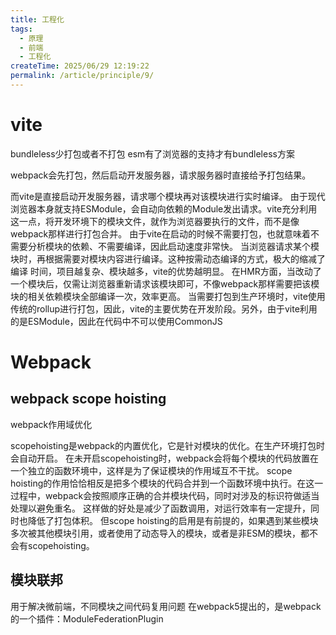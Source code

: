 ```yaml
---
title: 工程化
tags:
  - 原理
  - 前端
  - 工程化
createTime: 2025/06/29 12:19:22
permalink: /article/principle/9/
---
```

# vite
bundleless少打包或者不打包
esm有了浏览器的支持才有bundleless方案

webpack会先打包，然后启动开发服务器，请求服务器时直接给予打包结果。

而vite是直接启动开发服务器，请求哪个模块再对该模块进行实时编译。
由于现代浏览器本身就支持ESModule，会自动向依赖的Module发出请求。vite充分利用这一点，将开发环境下的模块文件，就作为浏览器要执行的文件，而不是像webpack那样进行打包合并。
由于vite在启动的时候不需要打包，也就意味着不需要分析模块的依赖、不需要编译，因此启动速度非常快。
当浏览器请求某个模块时，再根据需要对模块内容进行编译。这种按需动态编译的方式，极大的缩减了编译
时间，项目越复杂、模块越多，vite的优势越明显。
在HMR方面，当改动了一个模块后，仅需让浏览器重新请求该模块即可，不像webpack那样需要把该模块的相关依赖模块全部编译一次，效率更高。
当需要打包到生产环境时，vite使用传统的rollup进行打包，因此，vite的主要优势在开发阶段。另外，由于vite利用的是ESModule，因此在代码中不可以使用CommonJS

# Webpack

## webpack scope hoisting
webpack作用域优化

scopehoisting是webpack的内置优化，它是针对模块的优化。在生产环境打包时会自动开启。
在未开启scopehoisting时，webpack会将每个模块的代码放置在一个独立的函数环境中，这样是为了保证模块的作用域互不干扰。
scope hoisting的作用恰恰相反是把多个模块的代码合并到一个函数环境中执行。在这一过程中，webpack会按照顺序正确的合并模块代码，同时对涉及的标识符做适当处理以避免重名。
这样做的好处是减少了函数调用，对运行效率有一定提升，同时也降低了打包体积。
但scope hoisting的启用是有前提的，如果遇到某些模块多次被其他模块引用，或者使用了动态导入的模块，或者是非ESM的模块，都不会有scopehoisting。

## 模块联邦
用于解决微前端，不同模块之间代码复用问题
在webpack5提出的，是webpack的一个插件：ModuleFederationPlugin
